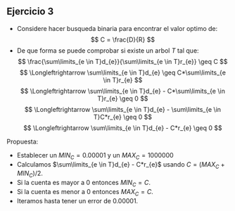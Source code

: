 
## Ejercicio 3

- Considere hacer busqueda binaria para encontrar el valor optimo de:
$$ 
C = \frac{D}{R}
$$
- De que forma se puede comprobar si existe un arbol $T$ tal que:
$$
\frac{\sum\limits_{e \in T}d_{e}}{\sum\limits_{e \in T}r_{e}} \geq C
$$
$$
\Longleftrightarrow \sum\limits_{e \in T}d_{e} \geq C*\sum\limits_{e \in T}r_{e} 
$$
$$
\Longleftrightarrow \sum\limits_{e \in T}d_{e} - C*\sum\limits_{e \in T}r_{e} \geq 0 
$$
$$
\Longleftrightarrow \sum\limits_{e \in T}d_{e} - \sum\limits_{e \in T}C*r_{e} \geq 0
$$
$$
\Longleftrightarrow \sum\limits_{e \in T}d_{e} - C*r_{e} \geq 0
$$

Propuesta:
- Establecer un $MIN_C = 0.00001$ y un $MAX_{C}= 1000000$ 
- Calculamos $\sum\limits_{e \in T}d_{e} - C*r_{e}$ usando $C = (MAX_{C}+ MIN_C)/2$.
- Si la cuenta es mayor a 0 entonces $MIN_{C}= C$.
- Si la cuenta es menor a 0 entonces $MAX_{C}= C$.
- Iteramos hasta tener un error de 0.00001.







































